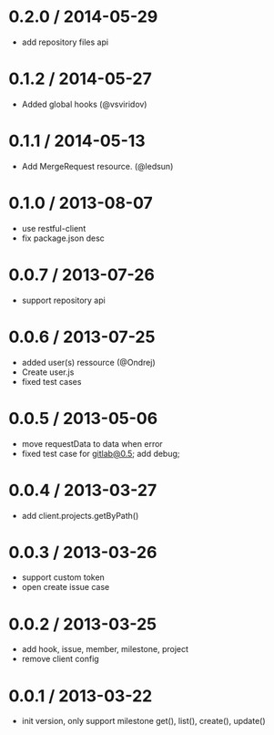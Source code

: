 
0.2.0 / 2014-05-29
==================

 * add repository files api

0.1.2 / 2014-05-27
==================

 * Added global hooks (@vsviridov)

0.1.1 / 2014-05-13
==================

 * Add MergeRequest resource. (@ledsun)

0.1.0 / 2013-08-07 
==================

  * use restful-client
  * fix package.json desc

0.0.7 / 2013-07-26 
==================

  * support repository api

0.0.6 / 2013-07-25 
==================

  * added user(s) ressource (@Ondrej)
  * Create user.js
  * fixed test cases

0.0.5 / 2013-05-06 
==================

  * move requestData to data when error
  * fixed test case for gitlab@0.5; add debug;

0.0.4 / 2013-03-27 
==================

  * add client.projects.getByPath()

0.0.3 / 2013-03-26 
==================

  * support custom token
  * open create issue case

0.0.2 / 2013-03-25 
==================

  * add hook, issue, member, milestone, project
  * remove client config

0.0.1 / 2013-03-22 
==================

  * init version, only support milestone get(), list(), create(), update()
